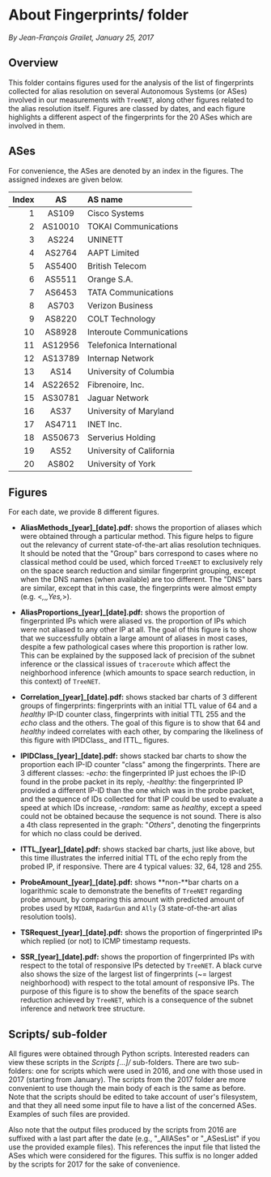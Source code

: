 # About Fingerprints/ folder

*By Jean-François Grailet, January 25, 2017*

## Overview

This folder contains figures used for the analysis of the list of fingerprints collected for alias resolution on several Autonomous Systems (or ASes) involved in our measurements with `TreeNET`, along other figures related to the alias resolution itself. Figures are classed by dates, and each figure highlights a different aspect of the fingerprints for the 20 ASes which are involved in them.

## ASes

For convenience, the ASes are denoted by an index in the figures. The assigned indexes are given below.

| Index |   AS    | AS name                  |
| ----: | :-----: | :----------------------- |
| 1     | AS109   | Cisco Systems            |
| 2     | AS10010 | TOKAI Communications     |
| 3     | AS224   | UNINETT                  |
| 4     | AS2764  | AAPT Limited             |
| 5     | AS5400  | British Telecom          |
| 6     | AS5511  | Orange S.A.              |
| 7     | AS6453  | TATA Communications      |
| 8     | AS703   | Verizon Business         |
| 9     | AS8220  | COLT Technology          |
| 10    | AS8928  | Interoute Communications |
| 11    | AS12956 | Telefonica International |
| 12    | AS13789 | Internap Network         |
| 13    | AS14    | University of Columbia   |
| 14    | AS22652 | Fibrenoire, Inc.         |
| 15    | AS30781 | Jaguar Network           |
| 16    | AS37    | University of Maryland   |
| 17    | AS4711  | INET Inc.                |
| 18    | AS50673 | Serverius Holding        |
| 19    | AS52    | University of California |
| 20    | AS802   | University of York       |

## Figures

For each date, we provide 8 different figures.

* **AliasMethods_\[year\]_\[date\].pdf:** shows the proportion of aliases which were obtained through a particular method. This figure helps to figure out the relevancy of current state-of-the-art alias resolution techniques. It should be noted that the "Group" bars correspond to cases where no classical method could be used, which forced `TreeNET` to exclusively rely on the space search reduction and similar fingerprint grouping, except when the DNS names (when available) are too different. The "DNS" bars are similar, except that in this case, the fingerprints were almost empty (e.g. <*,*,*,Yes,*>).

* **AliasProportions_\[year\]_\[date\].pdf:** shows the proportion of fingerprinted IPs which were aliased vs. the proportion of IPs which were not aliased to any other IP at all. The goal of this figure is to show that we successfully obtain a large amount of aliases in most cases, despite a few pathological cases where this proportion is rather low. This can be explained by the supposed lack of precision of the subnet inference or the classical issues of `traceroute` which affect the neighborhood inference (which amounts to space search reduction, in this context) of `TreeNET`.

* **Correlation_\[year\]_\[date\].pdf:** shows stacked bar charts of 3 different groups of fingerprints: fingerprints with an initial TTL value of 64 and a *healthy* IP-ID counter class, fingerprints with initial TTL 255 and the *echo* class and the others. The goal of this figure is to show that 64 and *healthy* indeed correlates with each other, by comparing the likeliness of this figure with IPIDClass_ and ITTL_ figures.

* **IPIDClass_\[year\]_\[date\].pdf:** shows stacked bar charts to show the proportion each IP-ID counter "class" among the fingerprints. There are 3 different classes:
  -*echo*: the fingerprinted IP just echoes the IP-ID found in the probe packet in its reply, 
  -*healthy*: the fingerprinted IP provided a different IP-ID than the one which was in the probe packet, and the sequence of IDs collected for that IP could be used to evaluate a speed at which IDs increase, 
  -*random*: same as *healthy*, except a speed could not be obtained because the sequence is not sound.
  There is also a 4th class represented in the graph: "*Others*", denoting the fingerprints for which no class could be derived.

* **ITTL_\[year\]_\[date\].pdf:** shows stacked bar charts, just like above, but this time illustrates the inferred initial TTL of the echo reply from the probed IP, if responsive. There are 4 typical values: 32, 64, 128 and 255.

* **ProbeAmount_\[year\]_\[date\].pdf:** shows **non-**bar charts on a logarithmic scale to demonstrate the benefits of `TreeNET` regarding probe amount, by comparing this amount with predicted amount of probes used by `MIDAR`, `RadarGun` and `Ally` (3 state-of-the-art alias resolution tools).

* **TSRequest_\[year\]_\[date\].pdf:** shows the proportion of fingerprinted IPs which replied (or not) to ICMP timestamp requests.

* **SSR_\[year\]_\[date\].pdf:** shows the proportion of fingerprinted IPs with respect to the total of responsive IPs detected by `TreeNET`. A black curve also shows the size of the largest list of fingerprints (~= largest neighborhood) with respect to the total amount of responsive IPs. The purpose of this figure is to show the benefits of the space search reduction achieved by `TreeNET`, which is a consequence of the subnet inference and network tree structure.

## Scripts/ sub-folder

All figures were obtained through Python scripts. Interested readers can view these scripts in the *Scripts [...]/* sub-folders. There are two sub-folders: one for scripts which were used in 2016, and one with those used in 2017 (starting from January). The scripts from the 2017 folder are more convenient to use though the main body of each is the same as before. Note that the scripts should be edited to take account of user's filesystem, and that they all need some input file to have a list of the concerned ASes. Examples of such files are provided.

Also note that the output files produced by the scripts from 2016 are suffixed with a last part after the date (e.g., "_AllASes" or "_ASesList" if you use the provided example files). This references the input file that listed the ASes which were considered for the figures. This suffix is no longer added by the scripts for 2017 for the sake of convenience.
